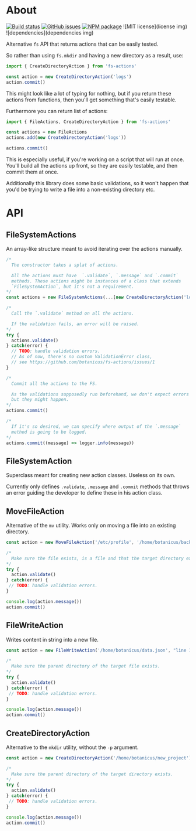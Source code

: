 # About

[![Build status][BS img]][Build status url]
[![GitHub issues][issues img]][issues url]
[![NPM package][NPM version img]][NPM url]
![MIT license](license img)
![dependencies](dependencies img)

Alternative `fs` API that returns actions that can be easily tested.

So rather than using `fs.mkdir` and having a new directory as a result, use:

```js
import { CreateDirectoryAction } from 'fs-actions'

const action = new CreateDirectoryAction('logs')
action.commit()
```

This might look like a lot of typing for nothing, but if you return these actions from functions, then you'll get something that's easily testable.

Furthermore you can return list of actions:

```js
import { FileActions, CreateDirectoryAction } from 'fs-actions'

const actions = new FileActions
actions.add(new CreateDirectoryAction('logs'))

actions.commit()
```

This is especially useful, if you're working on a script that will run at once. You'll build all the actions up front, so they are easily testable, and then commit them at once.

Additionally this library does some basic validations, so it won't happen that you'd be trying to write a file into a non-existing directory etc.

# API

## FileSystemActions

An array-like structure meant to avoid iterating over the actions manually.

```js
/*
  The constructor takes a splat of actions.

  All the actions must have  `.validate`, `.message` and `.commit`
  methods. These actions might be instances of a class that extends
  `FileSystemAction`, but it's not a requirement.
*/
const actions = new FileSystemActions(...[new CreateDirectoryAction('logs')])

/*
  Call the `.validate` method on all the actions.

  If the validation fails, an error will be raised.
*/
try {
  actions.validate()
} catch(error) {
  // TODO: handle validation errors.
  // As of now, there's no custom ValidationError class,
  // see https://github.com/botanicus/fs-actions/issues/1
}

/*
  Commit all the actions to the FS.

  As the validations supposedly run beforehand, we don't expect errors here,
  but they might happen.
*/
actions.commit()

/*
  If it's so desired, we can specify where output of the `.message`
  method is going to be logged.
*/
actions.commit((message) => logger.info(message))
```

## FileSystemAction

Superclass meant for creating new action classes. Useless on its own.

Currently only defines `.validate`, `.message` and `.commit` methods that throws an error guiding the developer to define these in his action class.

## MoveFileAction

Alternative of the `mv` utility. Works only on moving a file into an existing directory.

```js
const action = new MoveFileAction('/etc/profile', '/home/botanicus/backup')

/*
  Make sure the file exists, is a file and that the target directory exists as well.
*/
try {
  action.validate()
} catch(error) {
 // TODO: handle validation errors.
}

console.log(action.message())
action.commit()
```

## FileWriteAction

Writes content in string into a new file.

```js
const action = new FileWriteAction('/home/botanicus/data.json', "line 1\nline 2\n")

/*
  Make sure the parent directory of the target file exists.
*/
try {
  action.validate()
} catch(error) {
 // TODO: handle validation errors.
}

console.log(action.message())
action.commit()
```

## CreateDirectoryAction

Alternative to the `mkdir` utility, without the `-p` argument.

```js
const action = new CreateDirectoryAction('/home/botanicus/new_project')

/*
  Make sure the parent directory of the target directory exists.
*/
try {
  action.validate()
} catch(error) {
 // TODO: handle validation errors.
}

console.log(action.message())
action.commit()
```

[Build status url]: https://travis-ci.org/botanicus/fs-actions
[issues url]: https://github.com/botanicus/fs-actions/issues
[NPM url]: https://www.npmjs.com/package/@botanicus/fs-actions

[BS img]: https://travis-ci.org/botanicus/fs-actions.svg?branch=master
[NPM version img]: https://img.shields.io/npm/v/@botanicus/fs-actions.svg
[license img]: https://img.shields.io/github/license/botanicus/fs-actions.svg
[issues img]: https://img.shields.io/github/issues/botanicus/fs-actions.svg
[dependencies img]: https://img.shields.io/david/botanicus/fs-actions.svg
